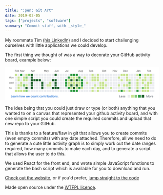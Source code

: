 ```yaml
---
title: ":pen: Git Art"
date: 2019-02-05
tags: ["projects", "software"]
summary: "Commit stuff, with _style_"
---
```


My roommate Tim [(his LinkedIn)](https://www.linkedin.com/in/timothylee0/) and I decided to start challenging ourselves with little applications we could develop.

The first thing we thought of was a way to decorate your GitHub activity board, example below:

![Example board](./example-board.png)

The idea being that you could just draw or type (or both) anything that you wanted to on a canvas that represented your github activity board, and with one simple script you could create the required commits and upload that new repo to your GitHub.

This is thanks to a feature/flaw in git that allows you to create commits (even empty commits) with any date attached.
Therefore, all we need to do to generate a cute little activity graph is to simply work out the date ranges required, how many commits to make each day, and to generate a script that allows the user to do this.

We used React for the front end, and wrote simple JavaScript functions to generate the bash script which is available for you to download and run.

[Check out the website](https://jamesjarvis.github.io/git-art/), or if you'd prefer, [jump straight to the code](https://github.com/jamesjarvis/git-art)

Made open source under the [WTFPL licence](http://www.wtfpl.net).
